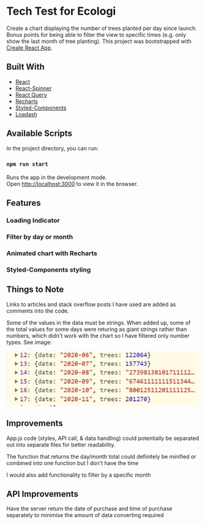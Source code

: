 # Tech Test for Ecologi 

Create a chart displaying the number of trees planted per day since launch. Bonus points for being able to filter the view to specific times (e.g. only show the last month of tree planting). This project was bootstrapped with [Create React App](https://github.com/facebook/create-react-app).

## Built With

* [React](https://reactjs.org/)  
* [React-Spinner](https://www.npmjs.com/package/react-spinners)
* [React Query](https://react-query.tanstack.com/)
* [Recharts](https://recharts.org/en-US/exampless)
* [Styled-Components](https://styled-components.com/)
* [Loadash](https://lodash.com/)


## Available Scripts

In the project directory, you can run:

### `npm run start`

Runs the app in the development mode.\
Open [http://localhost:3000](http://localhost:3000) to view it in the browser.

## Features 

### Loading Indicator 
### Filter by day or month 
### Animated chart with Recharts 
### Styled-Components styling 


## Things to Note

Links to articles and stack overflow posts I have used are added as comments into the code.

Some of the values in the data must be strings. When added up, some of the total values for some days were returing as giant strings rather than numbers, which didn't work with the chart so I have filtered only number types. See image:

![string-data](/public/strange-data.JPG)


## Improvements

App.js code (styles, API call, & data handling) could potentially be separated out into separate files for better readability.

The function that returns the day/month total could definitely be minified or combined into one function but I don't have the time 

I would also add functionality to filter by a specific month

## API Improvements 

Have the server return the date of purchase and time of purchase separately to minimise the amount of data converting required 








